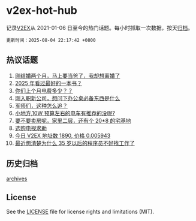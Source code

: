 # v2ex-hot-hub

 记录[V2EX](https://www.v2ex.com/)从 2021-01-06 日至今的热门话题。每小时抓取一次数据，按天[归档](archives)。

`更新时间：2025-08-04 22:17:42 +0800`

## 热议话题

1. [刚结婚两个月，马上要当爸了，我却想离婚了](https://www.v2ex.com/t/1149778)
1. [2025 年看过最好的一本书？](https://www.v2ex.com/t/1149709)
1. [你们上个月电费多少？？](https://www.v2ex.com/t/1149791)
1. [刚入职新公司，想问下办公桌必备东西是什么](https://www.v2ex.com/t/1149672)
1. [军师们，这种怎么追？](https://www.v2ex.com/t/1149839)
1. [小地方,10W 预算左右的电车有推荐的没呢?](https://www.v2ex.com/t/1149700)
1. [要不要卖房呢，家里二层，还有个 20*8 的宅基地](https://www.v2ex.com/t/1149685)
1. [选购电视求助](https://www.v2ex.com/t/1149698)
1. [今日 V2EX 地址数 1890, 价格 0.005943](https://www.v2ex.com/t/1149690)
1. [最近想清楚为什么 35 岁以后的程序员不好找工作了](https://www.v2ex.com/t/1149722)

## 历史归档

[archives](archives)

## License

See the [LICENSE](LICENSE) file for license rights and limitations (MIT).
